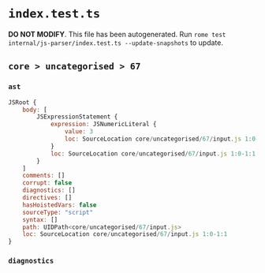 # `index.test.ts`

**DO NOT MODIFY**. This file has been autogenerated. Run `rome test internal/js-parser/index.test.ts --update-snapshots` to update.

## `core > uncategorised > 67`

### `ast`

```javascript
JSRoot {
	body: [
		JSExpressionStatement {
			expression: JSNumericLiteral {
				value: 3
				loc: SourceLocation core/uncategorised/67/input.js 1:0-1:1
			}
			loc: SourceLocation core/uncategorised/67/input.js 1:0-1:1
		}
	]
	comments: []
	corrupt: false
	diagnostics: []
	directives: []
	hasHoistedVars: false
	sourceType: "script"
	syntax: []
	path: UIDPath<core/uncategorised/67/input.js>
	loc: SourceLocation core/uncategorised/67/input.js 1:0-1:1
}
```

### `diagnostics`

```

```
